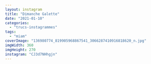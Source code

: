 ```yaml
---
layout: instagram
title: "Dimanche Galette"
date: "2021-01-10"
categories: 
  - "trucs-instagrammes"
tags:
  - "miam"
coverImage: "136980774_819905968867541_3066287410916818620_n.jpg"
imgWidth: 360
imgHeight: 270
instagram: "CJ3d7NHhgjn"
---
```

